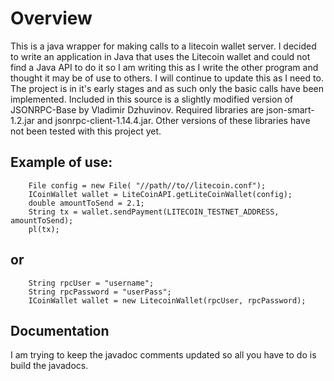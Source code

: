 # Overview #
This is a java wrapper for making calls to a litecoin wallet server. I decided to write an application in Java that uses the Litecoin wallet and could not find a Java API to do it so I am writing this as I write the other program and thought it may be of use to others. I will continue to update this as I need to. The project is in it's early stages and as such only the basic calls have been implemented. Included in this source is a slightly modified version of JSONRPC-Base by Vladimir Dzhuvinov. Required libraries are json-smart-1.2.jar and jsonrpc-client-1.14.4.jar. Other versions of these libraries have not been tested with this project yet.
## Example of use: ##

```
	File config = new File( "//path//to//litecoin.conf");
	ICoinWallet wallet = LiteCoinAPI.getLiteCoinWallet(config);
	double amountToSend = 2.1;
	String tx = wallet.sendPayment(LITECOIN_TESTNET_ADDRESS, amountToSend);
	pl(tx);
```
## or ##
```
	String rpcUser = "username";
	String rpcPassword = "userPass";
	ICoinWallet wallet = new LitecoinWallet(rpcUser, rpcPassword);
```
## Documentation ##
I am trying to keep the javadoc comments updated so all you have to do is build the javadocs.